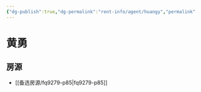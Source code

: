 ```yaml
---
{"dg-publish":true,"dg-permalink":"rent-info/agent/huangy","permalink":"/rent-info/agent/huangy/"}
---
```



# 黄勇

## 房源

- [[备选房源/fq9279-p85\|fq9279-p85]]

